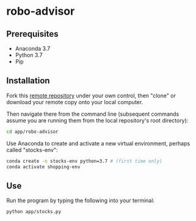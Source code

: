 # robo-advisor

## Prerequisites

  + Anaconda 3.7
  + Python 3.7
  + Pip

## Installation

Fork this [remote repository](https://github.com/nyk89/robo-advisor) under your own control, then "clone" or download your remote copy onto your local computer.

Then navigate there from the command line (subsequent commands assume you are running them from the local repository's root directory):

```sh
cd app/robo-advisor
```

Use Anaconda to create and activate a new virtual environment, perhaps called "stocks-env":

```sh
conda create -n stocks-env python=3.7 # (first time only)
conda activate shopping-env
```
## Use
Run the program by typing the following into your terminal:
```sh
python app/stocks.py
```

